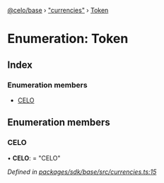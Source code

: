 [@celo/base](../README.md) › ["currencies"](../modules/_currencies_.md) › [Token](_currencies_.token.md)

# Enumeration: Token

## Index

### Enumeration members

* [CELO](_currencies_.token.md#celo)

## Enumeration members

###  CELO

• **CELO**: = "CELO"

*Defined in [packages/sdk/base/src/currencies.ts:15](https://github.com/celo-org/celo-monorepo/blob/master/packages/sdk/base/src/currencies.ts#L15)*

